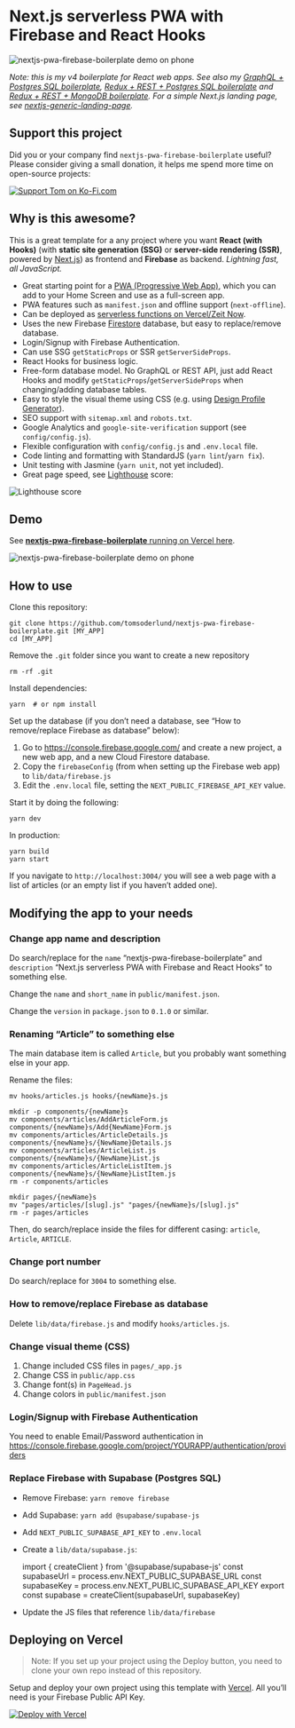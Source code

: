 # Next.js serverless PWA with Firebase and React Hooks

![nextjs-pwa-firebase-boilerplate demo on phone](docs/github_preview.jpg)

_Note: this is my v4 boilerplate for React web apps. See also my [GraphQL + Postgres SQL boilerplate](https://github.com/tomsoderlund/nextjs-pwa-graphql-sql-boilerplate), [Redux + REST + Postgres SQL boilerplate](https://github.com/tomsoderlund/nextjs-sql-rest-api-boilerplate) and [Redux + REST + MongoDB boilerplate](https://github.com/tomsoderlund/nextjs-express-mongoose-crudify-boilerplate). For a simple Next.js landing page, see [nextjs-generic-landing-page](https://github.com/tomsoderlund/nextjs-generic-landing-page)._

## Support this project

Did you or your company find `nextjs-pwa-firebase-boilerplate` useful? Please consider giving a small donation, it helps me spend more time on open-source projects:

[![Support Tom on Ko-Fi.com](https://www.tomsoderlund.com/ko-fi_tomsoderlund_50.png)](https://ko-fi.com/tomsoderlund)

## Why is this awesome?

This is a great template for a any project where you want **React (with Hooks)** (with **static site generation (SSG)** or **server-side rendering (SSR)**, powered by [Next.js](https://github.com/zeit/next.js)) as frontend and **Firebase** as backend. *Lightning fast, all JavaScript.*

* Great starting point for a [PWA (Progressive Web App)](https://en.wikipedia.org/wiki/Progressive_web_applications), which you can add to your Home Screen and use as a full-screen app.
* PWA features such as `manifest.json` and offline support (`next-offline`).
* Can be deployed as [serverless functions on Vercel/Zeit Now](#deploying).
* Uses the new Firebase [Firestore](https://firebase.google.com/docs/firestore) database, but easy to replace/remove database.
* Login/Signup with Firebase Authentication.
* Can use SSG `getStaticProps` or SSR `getServerSideProps`.
* React Hooks for business logic.
* Free-form database model. No GraphQL or REST API, just add React Hooks and modify `getStaticProps`/`getServerSideProps` when changing/adding database tables.
* Easy to style the visual theme using CSS (e.g. using [Design Profile Generator](https://tomsoderlund.github.io/design-profile-generator/)).
* SEO support with `sitemap.xml` and `robots.txt`.
* Google Analytics and `google-site-verification` support (see `config/config.js`).
* Flexible configuration with `config/config.js` and `.env.local` file.
* Code linting and formatting with StandardJS (`yarn lint`/`yarn fix`).
* Unit testing with Jasmine (`yarn unit`, not yet included).
* Great page speed, see [Lighthouse](https://developers.google.com/web/tools/lighthouse) score:

![Lighthouse score](docs/lighthouse_score.png)

## Demo

See [**nextjs-pwa-firebase-boilerplate** running on Vercel here](https://nextjs-pwa-firebase-boilerplate.vercel.app/).

![nextjs-pwa-firebase-boilerplate demo on phone](docs/demo.jpg)

## How to use

Clone this repository:

    git clone https://github.com/tomsoderlund/nextjs-pwa-firebase-boilerplate.git [MY_APP]
    cd [MY_APP]

Remove the `.git` folder since you want to create a new repository

    rm -rf .git

Install dependencies:

    yarn  # or npm install

Set up the database (if you don’t need a database, see “How to remove/replace Firebase as database” below):

1. Go to https://console.firebase.google.com/ and create a new project, a new web app, and a new Cloud Firestore database.
2. Copy the `firebaseConfig` (from when setting up the Firebase web app) to `lib/data/firebase.js`
3. Edit the `.env.local` file, setting the `NEXT_PUBLIC_FIREBASE_API_KEY` value.

Start it by doing the following:

    yarn dev

In production:

    yarn build
    yarn start

If you navigate to `http://localhost:3004/` you will see a web page with a list of articles (or an empty list if you haven’t added one).

## Modifying the app to your needs

### Change app name and description

Do search/replace for the `name` “nextjs-pwa-firebase-boilerplate” and `description` “Next.js serverless PWA with Firebase and React Hooks” to something else.

Change the `name` and `short_name` in `public/manifest.json`.

Change the `version` in `package.json` to `0.1.0` or similar.

### Renaming “Article” to something else

The main database item is called `Article`, but you probably want something else in your app.

Rename the files:

    mv hooks/articles.js hooks/{newName}s.js

    mkdir -p components/{newName}s
    mv components/articles/AddArticleForm.js components/{newName}s/Add{NewName}Form.js
    mv components/articles/ArticleDetails.js components/{newName}s/{NewName}Details.js
    mv components/articles/ArticleList.js components/{newName}s/{NewName}List.js
    mv components/articles/ArticleListItem.js components/{newName}s/{NewName}ListItem.js
    rm -r components/articles

    mkdir pages/{newName}s
    mv "pages/articles/[slug].js" "pages/{newName}s/[slug].js"
    rm -r pages/articles

Then, do search/replace inside the files for different casing: `article`, `Article`, `ARTICLE`.

### Change port number

Do search/replace for `3004` to something else.

### How to remove/replace Firebase as database

Delete `lib/data/firebase.js` and modify `hooks/articles.js`.

### Change visual theme (CSS)

1. Change included CSS files in `pages/_app.js`
2. Change CSS in `public/app.css`
3. Change font(s) in `PageHead.js`
4. Change colors in `public/manifest.json`

### Login/Signup with Firebase Authentication

You need to enable Email/Password authentication in https://console.firebase.google.com/project/YOURAPP/authentication/providers

### Replace Firebase with Supabase (Postgres SQL)

- Remove Firebase: `yarn remove firebase`
- Add Supabase: `yarn add @supabase/supabase-js`
- Add `NEXT_PUBLIC_SUPABASE_API_KEY` to `.env.local`
- Create a `lib/data/supabase.js`:

    import { createClient } from '@supabase/supabase-js'
    const supabaseUrl = process.env.NEXT_PUBLIC_SUPABASE_URL
    const supabaseKey = process.env.NEXT_PUBLIC_SUPABASE_API_KEY
    export const supabase = createClient(supabaseUrl, supabaseKey)

- Update the JS files that reference `lib/data/firebase`

## Deploying on Vercel

> Note: If you set up your project using the Deploy button, you need to clone your own repo instead of this repository.

Setup and deploy your own project using this template with [Vercel](https://vercel.com). All you’ll need is your Firebase Public API Key.

[![Deploy with Vercel](https://vercel.com/button)](https://vercel.com/import/git?s=https%3A%2F%2Fgithub.com%2Ftomsoderlund%2Fnextjs-pwa-firebase-boilerplate&env=NEXT_PUBLIC_FIREBASE_API_KEY&envDescription=Enter%20your%20public%20Firebase%20API%20Key&envLink=https://github.com/tomsoderlund/nextjs-pwa-firebase-boilerplate#deploying-with-vercel)
